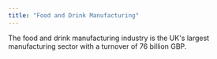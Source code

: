 ```yaml
---
title: "Food and Drink Manufacturing"
---
```


The food and drink manufacturing industry is the UK's largest manufacturing sector with a turnover of 76 billion GBP. 
